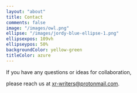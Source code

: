 ```yaml
---
layout: "about"
title: Contact
comments: false
image: "/images/owl.png"
ellipse: "/images/jordy-blue-ellipse-1.png"
ellipsexpos: 109vh
ellipseypos: 50%
backgroundColor: yellow-green
titleColor: azure
---
```


If you have any questions or ideas for collaboration, 

please reach us at [xr-writers@protonmail.com](mailto:xr-writers@protonmail.com).
